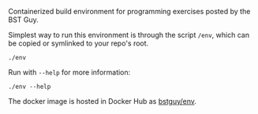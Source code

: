 Containerized build environment for programming exercises posted by the BST Guy.

Simplest way to run this environment is through the script `/env`, which can be
copied or symlinked to your repo's root.

```
./env
```

Run with `--help` for more information:

```
./env --help
```

The docker image is hosted in Docker Hub as [bstguy/env](https://hub.docker.com/r/bstguy/env).
